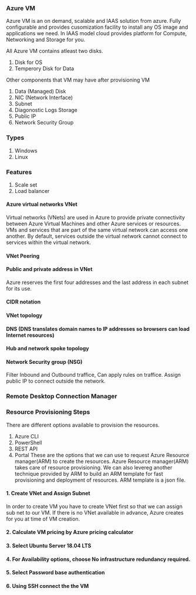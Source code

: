 ### Azure VM

Azure VM is an on demand, scalable and IAAS solution from azure. Fully configurable and provides cusomization facility to install any OS image and applications we need.
In IAAS model cloud provides platform for Compute, Networking and Storage for you.

All Azure VM contains atleast two disks.
1. Disk for OS
2. Temperory Disk for Data

Other components that VM may have after provisioning VM
1. Data (Managed) Disk
2. NIC (Network Interface) 
3. Subnet
4. Diagonostic Logs Storage
5. Public IP
6. Network Security Group
  
### Types
1. Windows
2. Linux

### Features
1. Scale set
2. Load balancer 

#### Azure virtual networks VNet
Virtual networks (VNets) are used in Azure to provide private connectivity between Azure Virtual Machines and other Azure services or resources. 
VMs and services that are part of the same virtual network can access one another.
By default, services outside the virtual network cannot connect to services within the virtual network.

#### VNet Peering
#### Public and private address in VNet
Azure reserves the first four addresses and the last address in each subnet for its use.

#### CIDR notation
#### VNet topology
#### DNS (DNS translates domain names to IP addresses so browsers can load Internet resources)
#### Hub and network spoke topology

#### Network Security group (NSG)
Filter Inbound and Outbound traffice, Can apply rules on traffice. Assign public IP to connect outside the network.

### Remote Desktop Connection Manager


### Resource Provisioning Steps
There are different options available to provision the resources. 
1. Azure CLI
2. PowerShell
3. REST API
4. Portal
These are the options that we can use to request Azure Resource manager(ARM) to create the resources. Azure Resource manager(ARM) takes care of resource provisioning.
We can also levereg another technique provided by ARM to build an ARM template for fast provisioning and deployment of resources. ARM template is a json file.

#### 1. Create VNet and Assign Subnet
In order to create VM you have to create VNet first so that we can assign sub net to our VM. If there is no VNet available in advance, Azure creates for you at time
of VM creation.
#### 2. Calculate VM pricing by Azure pricing calculator
#### 3. Select Ubuntu Server 18.04 LTS
#### 4. For Availability options, choose No infrastructure redundancy required.
#### 5. Select Password base authentication
#### 6. Using SSH connect the the VM
